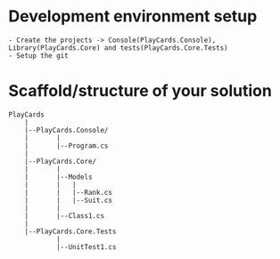 # Development environment setup
	- Create the projects -> Console(PlayCards.Console), Library(PlayCards.Core) and tests(PlayCards.Core.Tests)
	- Setup the git
# Scaffold/structure of your solution
	PlayCards
		|
		|--PlayCards.Console/
		|		|
		|		|--Program.cs
		|
		|--PlayCards.Core/
		|		|
		|		|--Models
		|		|	|
		|		|	|--Rank.cs
		|		|	|--Suit.cs
		|		|
		|		|--Class1.cs
		|
		|--PlayCards.Core.Tests
				|
				|--UnitTest1.cs
